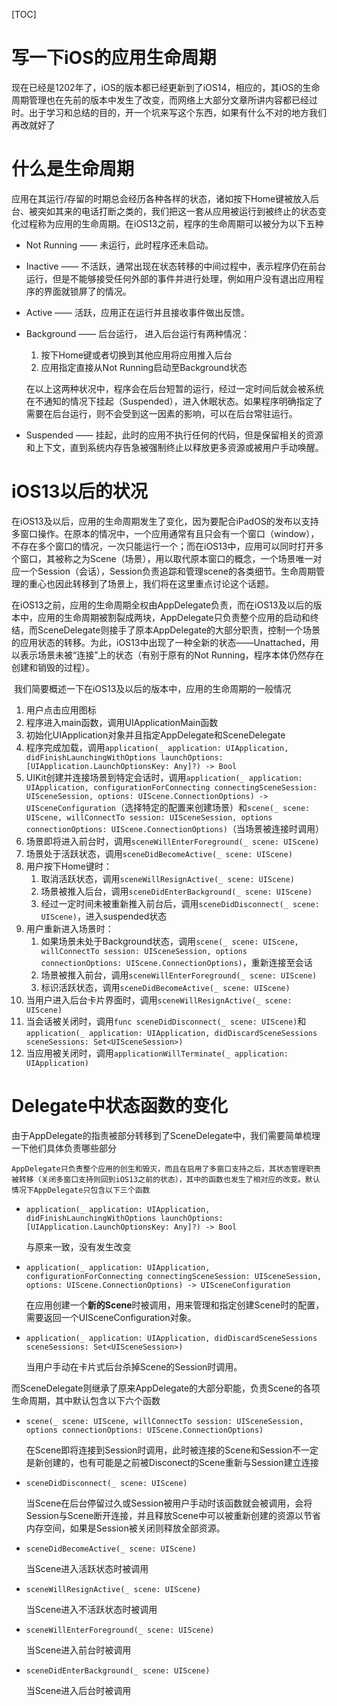 [TOC]

# 写一下iOS的应用生命周期

​	现在已经是1202年了，iOS的版本都已经更新到了iOS14，相应的，其iOS的生命周期管理也在先前的版本中发生了改变，而网络上大部分文章所讲内容都已经过时。出于学习和总结的目的，开一个坑来写这个东西，如果有什么不对的地方我们再改就好了

# 什么是生命周期

​	应用在其运行/存留的时期总会经历各种各样的状态，诸如按下Home键被放入后台、被突如其来的电话打断之类的，我们把这一套从应用被运行到被终止的状态变化过程称为应用的生命周期。在iOS13之前，程序的生命周期可以被分为以下五种

+ Not Running —— 未运行，此时程序还未启动。

+ Inactive —— 不活跃，通常出现在状态转移的中间过程中，表示程序仍在前台运行，但是不能够接受任何外部的事件并进行处理，例如用户没有退出应用程序的界面就锁屏了的情况。

+ Active —— 活跃，应用正在运行并且接收事件做出反馈。

+ Background —— 后台运行， 进入后台运行有两种情况：

  1. 按下Home键或者切换到其他应用将应用推入后台
  2. 应用指定直接从Not Running启动至Background状态

  在以上这两种状况中，程序会在后台短暂的运行，经过一定时间后就会被系统在不通知的情况下挂起（Suspended），进入休眠状态。如果程序明确指定了需要在后台运行，则不会受到这一因素的影响，可以在后台常驻运行。

+ Suspended —— 挂起，此时的应用不执行任何的代码，但是保留相关的资源和上下文，直到系统内存告急被强制终止以释放更多资源或被用户手动唤醒。

# iOS13以后的状况

​	在iOS13及以后，应用的生命周期发生了变化，因为要配合iPadOS的发布以支持多窗口操作。在原本的情况中，一个应用通常有且只会有一个窗口（window），不存在多个窗口的情况，一次只能运行一个；而在iOS13中，应用可以同时打开多个窗口，其被称之为Scene（场景），用以取代原本窗口的概念，一个场景唯一对应一个Session（会话），Session负责追踪和管理scene的各类细节。生命周期管理的重心也因此转移到了场景上，我们将在这里重点讨论这个话题。

​	在iOS13之前，应用的生命周期全权由AppDelegate负责，而在iOS13及以后的版本中，应用的生命周期被割裂成两块，AppDelegate只负责整个应用的启动和终结，而SceneDelegate则接手了原本AppDelegate的大部分职责，控制一个场景的应用状态的转移。为此，iOS13中出现了一种全新的状态——Unattached，用以表示场景未被“连接”上的状态（有别于原有的Not Running，程序本体仍然存在创建和销毁的过程）。

​	我们简要概述一下在iOS13及以后的版本中，应用的生命周期的一般情况

1. 用户点击应用图标
2. 程序进入main函数，调用UIApplicationMain函数
3. 初始化UIApplication对象并且指定AppDelegate和SceneDelegate
4. 程序完成加载，调用`application(_ application: UIApplication, didFinishLaunchingWithOptions launchOptions: [UIApplication.LaunchOptionsKey: Any]?) -> Bool`
5. UIKit创建并连接场景到特定会话时，调用`application(_ application: UIApplication, configurationForConnecting connectingSceneSession: UISceneSession, options: UIScene.ConnectionOptions) -> UISceneConfiguration`（选择特定的配置来创建场景）和`scene(_ scene: UIScene, willConnectTo session: UISceneSession, options connectionOptions: UIScene.ConnectionOptions)`（当场景被连接时调用）
6. 场景即将进入前台时，调用`sceneWillEnterForeground(_ scene: UIScene)`
7. 场景处于活跃状态，调用`sceneDidBecomeActive(_ scene: UIScene)`
8. 用户按下Home键时：
   1. 取消活跃状态，调用`sceneWillResignActive(_ scene: UIScene)`
   2. 场景被推入后台，调用`sceneDidEnterBackground(_ scene: UIScene)`
   3. 经过一定时间未被重新推入前台后，调用`sceneDidDisconnect(_ scene: UIScene)`，进入suspended状态
9. 用户重新进入场景时：
   1. 如果场景未处于Background状态，调用`scene(_ scene: UIScene, willConnectTo session: UISceneSession, options connectionOptions: UIScene.ConnectionOptions)`，重新连接至会话
   2. 场景被推入前台，调用`sceneWillEnterForeground(_ scene: UIScene)`
   3. 标识活跃状态，调用`sceneDidBecomeActive(_ scene: UIScene)`
10. 当用户进入后台卡片界面时，调用`sceneWillResignActive(_ scene: UIScene)`
11. 当会话被关闭时，调用`func sceneDidDisconnect(_ scene: UIScene)`和`application(_ application: UIApplication, didDiscardSceneSessions sceneSessions: Set<UISceneSession>)`
12. 当应用被关闭时，调用`applicationWillTerminate(_ application: UIApplication)`

# Delegate中状态函数的变化

​	由于AppDelegate的指责被部分转移到了SceneDelegate中，我们需要简单梳理一下他们具体负责哪些部分

 	AppDelegate只负责整个应用的创生和毁灭，而且在启用了多窗口支持之后，其状态管理职责被转移（关闭多窗口支持则回到iOS13之前的状态），其中的函数也发生了相对应的改变。默认情况下AppDelegate只包含以下三个函数

+ `application(_ application: UIApplication, didFinishLaunchingWithOptions launchOptions: [UIApplication.LaunchOptionsKey: Any]?) -> Bool`

  与原来一致，没有发生改变

+ `application(_ application: UIApplication, configurationForConnecting connectingSceneSession: UISceneSession, options: UIScene.ConnectionOptions) -> UISceneConfiguration`

  在应用创建一个**新的Scene**时被调用，用来管理和指定创建Scene时的配置，需要返回一个UISceneConfiguration对象。

+ `application(_ application: UIApplication, didDiscardSceneSessions sceneSessions: Set<UISceneSession>)`

  当用户手动在卡片式后台杀掉Scene的Session时调用。



​	而SceneDelegate则继承了原来AppDelegate的大部分职能，负责Scene的各项生命周期，其中默认包含以下六个函数

+ `scene(_ scene: UIScene, willConnectTo session: UISceneSession, options connectionOptions: UIScene.ConnectionOptions)`

  在Scene即将连接到Session时调用，此时被连接的Scene和Session不一定是新创建的，也有可能是之前被Disconect的Scene重新与Session建立连接

+ `sceneDidDisconnect(_ scene: UIScene)`

  当Scene在后台停留过久或Session被用户手动时该函数就会被调用，会将Session与Scene断开连接，并且释放Scene中可以被重新创建的资源以节省内存空间，如果是Session被关闭则释放全部资源。

+ `sceneDidBecomeActive(_ scene: UIScene)`

  当Scene进入活跃状态时被调用

+ `sceneWillResignActive(_ scene: UIScene)`

  当Scene进入不活跃状态时被调用

+ `sceneWillEnterForeground(_ scene: UIScene)`

  当Scene进入前台时被调用

+ `sceneDidEnterBackground(_ scene: UIScene)`

  当Scene进入后台时被调用

